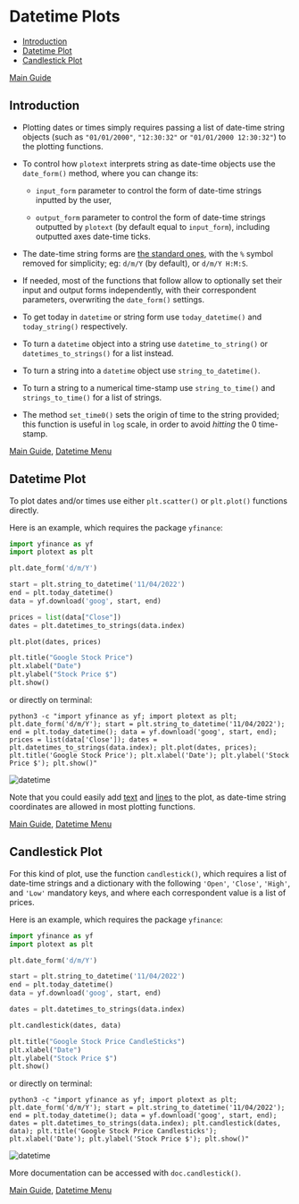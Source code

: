 # Datetime Plots

- [Introduction](https://github.com/piccolomo/plotext/blob/master/readme/datetime.md#introduction)
- [Datetime Plot](https://github.com/piccolomo/plotext/blob/master/readme/datetime.md#datetime-plot)
- [Candlestick Plot](https://github.com/piccolomo/plotext/blob/master/readme/datetime.md#candlestick-plot)

[Main Guide](https://github.com/piccolomo/plotext#guide)

## Introduction

* Plotting dates or times simply requires passing a list of date-time string objects (such as `"01/01/2000"`, `"12:30:32"` or `"01/01/2000 12:30:32"`) to the plotting functions. 

* To control how `plotext` interprets string as date-time objects use the `date_form()` method, where you can change its: 
  
  * `input_form` parameter to control the form of date-time strings inputted by the user,
  
  * `output_form` parameter to control the form of date-time strings outputted by `plotext` (by default equal to `input_form`), including outputted axes date-time ticks.

* The date-time string forms are [the standard ones](https://docs.python.org/3/library/datetime.html#strftime-and-strptime-format-codes), with the `%` symbol removed for simplicity; eg: `d/m/Y` (by default), or `d/m/Y H:M:S`.

* If needed, most of the functions that follow allow to optionally set their input and output forms independently, with their correspondent parameters, overwriting the `date_form()` settings.
- To get today in `datetime` or string form use `today_datetime()` and `today_string()` respectively.

- To turn a `datetime` object into a string use `datetime_to_string()` or `datetimes_to_strings()` for a list instead. 

- To turn a string into a `datetime` object use `string_to_datetime()`.

- To turn a string to a numerical time-stamp use `string_to_time()` and `strings_to_time()` for a list of strings.

- The method `set_time0()` sets the origin of time to the string provided; this function is useful in `log` scale, in order to avoid *hitting* the 0 time-stamp.

[Main Guide](https://github.com/piccolomo/plotext#guide), [Datetime Menu](https://github.com/piccolomo/plotext/blob/master/readme/datetime.md#datetime-plots)

## Datetime Plot

To plot dates and/or times use either `plt.scatter()` or `plt.plot()` functions directly. 

Here is an example, which requires the package `yfinance`:

```python
import yfinance as yf
import plotext as plt

plt.date_form('d/m/Y')

start = plt.string_to_datetime('11/04/2022')
end = plt.today_datetime()
data = yf.download('goog', start, end)

prices = list(data["Close"])
dates = plt.datetimes_to_strings(data.index)

plt.plot(dates, prices)

plt.title("Google Stock Price")
plt.xlabel("Date")
plt.ylabel("Stock Price $")
plt.show()
```

or directly on terminal:

```console
python3 -c "import yfinance as yf; import plotext as plt; plt.date_form('d/m/Y'); start = plt.string_to_datetime('11/04/2022'); end = plt.today_datetime(); data = yf.download('goog', start, end); prices = list(data['Close']); dates = plt.datetimes_to_strings(data.index); plt.plot(dates, prices); plt.title('Google Stock Price'); plt.xlabel('Date'); plt.ylabel('Stock Price $'); plt.show()"
```

![datetime](https://raw.githubusercontent.com/piccolomo/plotext/master/data/datetime.png)

Note that you could easily add [text](https://github.com/piccolomo/plotext/blob/master/readme/decorator.md#text-plot) and [lines](https://github.com/piccolomo/plotext/blob/master/readme/decorator.md#plot-lines) to the plot, as date-time string coordinates are allowed in most plotting functions.

[Main Guide](https://github.com/piccolomo/plotext#guide), [Datetime Menu](https://github.com/piccolomo/plotext/blob/master/readme/datetime.md#datetime-plots)

## Candlestick Plot

For this kind of plot, use the function `candlestick()`, which requires a list of date-time strings and a dictionary with the following `'Open'`, `'Close'`, `'High'`, and `'Low'` mandatory keys, and where each correspondent value is a list of prices. 

Here is an example, which requires the package `yfinance`:

```python
import yfinance as yf
import plotext as plt

plt.date_form('d/m/Y')

start = plt.string_to_datetime('11/04/2022')
end = plt.today_datetime()
data = yf.download('goog', start, end)

dates = plt.datetimes_to_strings(data.index)

plt.candlestick(dates, data)

plt.title("Google Stock Price CandleSticks")
plt.xlabel("Date")
plt.ylabel("Stock Price $")
plt.show()
```

or directly on terminal:

```console
python3 -c "import yfinance as yf; import plotext as plt; plt.date_form('d/m/Y'); start = plt.string_to_datetime('11/04/2022'); end = plt.today_datetime(); data = yf.download('goog', start, end); dates = plt.datetimes_to_strings(data.index); plt.candlestick(dates, data); plt.title('Google Stock Price Candlesticks'); plt.xlabel('Date'); plt.ylabel('Stock Price $'); plt.show()"
```

![datetime](https://raw.githubusercontent.com/piccolomo/plotext/master/data/candlestick.png)

More documentation can be accessed with `doc.candlestick()`.

[Main Guide](https://github.com/piccolomo/plotext#guide), [Datetime Menu](https://github.com/piccolomo/plotext/blob/master/readme/datetime.md#datetime-plots)
